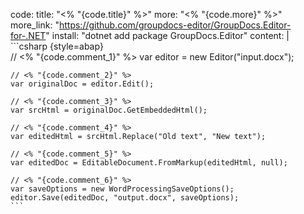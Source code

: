 code:
  title: "<% "{code.title}" %>"
  more: "<% "{code.more}" %>"
  more_link: "https://github.com/groupdocs-editor/GroupDocs.Editor-for-.NET"
  install: "dotnet add package GroupDocs.Editor"
  content: |
    ```csharp {style=abap}   
    // <% "{code.comment_1}" %>
    var editor = new Editor("input.docx");

    // <% "{code.comment_2}" %>
    var originalDoc = editor.Edit();

    // <% "{code.comment_3}" %>
    var srcHtml = originalDoc.GetEmbeddedHtml();
    
    // <% "{code.comment_4}" %>
    var editedHtml = srcHtml.Replace("Old text", "New text");
    
    // <% "{code.comment_5}" %>
    var editedDoc = EditableDocument.FromMarkup(editedHtml, null);
    
    // <% "{code.comment_6}" %>
    var saveOptions = new WordProcessingSaveOptions();
    editor.Save(editedDoc, "output.docx", saveOptions);
    ```